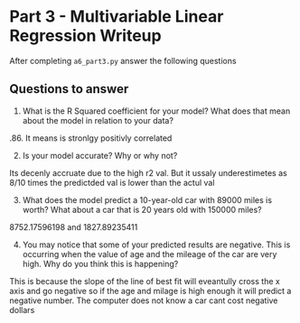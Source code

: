 # Part 3 - Multivariable Linear Regression Writeup

After completing `a6_part3.py` answer the following questions

## Questions to answer

1. What is the R Squared coefficient for your model? What does that mean about the model in relation to your data?

.86. It means is stronlgy positivly correlated

2. Is your model accurate? Why or why not?

Its decenly accruate due to the high r2 val. But it ussaly underestimetes as 8/10 times the predictded val is lower than the actul val

3. What does the model predict a 10-year-old car with 89000 miles is worth? What about a car that is 20 years old with 150000 miles?

8752.17596198 and  1827.89235411 

4. You may notice that some of your predicted results are negative. This is occurring when the value of age and the mileage of the car are very high. Why do you think this is happening?

This is because the slope of the line of best fit will eveantully cross the x axis and go negative so if the age and milage is high enough it will predict a negative number. The computer does not know a car cant cost negative dollars 